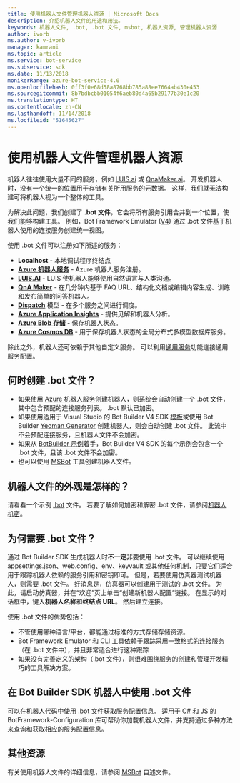 ```yaml
---
title: 使用机器人文件管理机器人资源 | Microsoft Docs
description: 介绍机器人文件的用途和用法。
keywords: 机器人文件, .bot, .bot 文件, msbot, 机器人资源, 管理机器人资源
author: ivorb
ms.author: v-ivorb
manager: kamrani
ms.topic: article
ms.service: bot-service
ms.subservice: sdk
ms.date: 11/13/2018
monikerRange: azure-bot-service-4.0
ms.openlocfilehash: 0ff3f0e68d58a8768bb785a88ee7664ab430e453
ms.sourcegitcommit: 8b7bdbcbb01054f6aeb80d4a65b29177b30e1c20
ms.translationtype: HT
ms.contentlocale: zh-CN
ms.lasthandoff: 11/14/2018
ms.locfileid: "51645627"
---
```

# <a name="manage-bot-resources-with-a-bot-file"></a>使用机器人文件管理机器人资源

机器人往往使用大量不同的服务，例如 [LUIS.ai](https://luis.ai) 或 [QnaMaker.ai](https://qnamaker.ai)。 开发机器人时，没有一个统一的位置用于存储有关所用服务的元数据。  这样，我们就无法构建可将机器人视为一个整体的工具。

为解决此问题，我们创建了 **.bot 文件**，它会将所有服务引用合并到一个位置，使我们能够构建工具。  例如，Bot Framework Emulator ([V4](https://aka.ms/Emulator-wiki-getting-started)) 通过 .bot 文件基于机器人使用的连接服务创建统一视图。  

使用 .bot 文件可以注册如下所述的服务：

* **Localhost** - 本地调试程序终结点
* [**Azure 机器人服务**](https://azure.microsoft.com/en-us/services/bot-service/) - Azure 机器人服务注册。
* [**LUIS.AI**](https://www.luis.ai/) - LUIS 使机器人能够使用自然语言与人类沟通。 
* [**QnA Maker**](https://qnamaker.ai/) - 在几分钟内基于 FAQ URL、结构化文档或编辑内容生成、训练和发布简单的问答机器人。
* [**Dispatch**](https://github.com/Microsoft/botbuilder-tools/tree/master/Dispatch) 模型 - 在多个服务之间进行调度。
* [**Azure Application Insights**](https://azure.microsoft.com/en-us/services/application-insights/) - 提供见解和机器人分析。
* [**Azure Blob 存储**](https://azure.microsoft.com/en-us/services/storage/blobs/) - 保存机器人状态。 
* [**Azure Cosmos DB**](https://azure.microsoft.com/en-us/services/cosmos-db/) - 用于保存机器人状态的全局分布式多模型数据库服务。

除此之外，机器人还可依赖于其他自定义服务。 可以利用[通用服务](https://github.com/Microsoft/botbuilder-tools/blob/master/packages/MSBot/docs/add-services.md)功能连接通用服务配置。

## <a name="when-is-a-bot-file-created"></a>何时创建 .bot 文件？ 
- 如果使用 [Azure 机器人服务](https://ms.portal.azure.com/#blade/Microsoft_Azure_Marketplace/GalleryResultsListBlade/selectedSubMenuItemId/%7B%22menuItemId%22%3A%22gallery%2FCognitiveServices_MP%2FBotService%22%2C%22resourceGroupId%22%3A%22%22%2C%22resourceGroupLocation%22%3A%22%22%2C%22dontDiscardJourney%22%3Afalse%2C%22launchingContext%22%3A%7B%22source%22%3A%5B%22GalleryFeaturedMenuItemPart%22%5D%2C%22menuItemId%22%3A%22CognitiveServices_MP%22%2C%22subMenuItemId%22%3A%22BotService%22%7D%7D)创建机器人，则系统会自动创建一个 .bot 文件，其中包含预配的连接服务列表。 .bot 默认已加密。
- 如果使用适用于 Visual Studio 的 Bot Builder V4 SDK [模板](https://marketplace.visualstudio.com/items?itemName=BotBuilder.botbuilderv4)或使用 Bot Builder [Yeoman Generator](https://www.npmjs.com/package/generator-botbuilder) 创建机器人，则会自动创建 .bot 文件。 此流中不会预配连接服务，且机器人文件不会加密。
- 如果从 [BotBuilder 示例](https://github.com/Microsoft/botbuilder-samples)着手，Bot Builder V4 SDK 的每个示例会包含一个 .bot 文件，且该 .bot 文件不会加密。 
- 也可以使用 [MSBot](https://github.com/Microsoft/botbuilder-tools/blob/master/packages/MSBot/README.md) 工具创建机器人文件。

## <a name="what-does-a-bot-file-look-like"></a>机器人文件的外观是怎样的？ 
请看看一个示例 [.bot](https://github.com/Microsoft/botbuilder-tools/blob/master/packages/MSBot/docs/sample-bot-file.json) 文件。
若要了解如何加密和解密 .bot 文件，请参阅[机器人机密](https://github.com/Microsoft/botbuilder-tools/blob/master/packages/MSBot/docs/bot-file-encryption.md)。
## <a name="why-do-i-need-a-bot-file"></a>为何需要 .bot 文件？

通过 Bot Builder SDK 生成机器人时**不一定**非要使用 .bot 文件。 可以继续使用 appsettings.json、web.config、env、keyvault 或其他任何机制，只要它们适合用于跟踪机器人依赖的服务引用和密钥即可。 但是，若要使用仿真器测试机器人，则需要 .bot 文件。 好消息是，仿真器可以创建用于测试的 .bot 文件。 为此，请启动仿真器，并在“欢迎”页上单击“创建新机器人配置”链接。 在显示的对话框中，键入**机器人名称**和**终结点 URL**。 然后建立连接。

使用 .bot 文件的优势包括：
- 不管使用哪种语言/平台，都能通过标准的方式存储存储资源。   
- Bot Framework Emulator 和 CLI 工具依赖于跟踪采用一致格式的连接服务（在 .bot 文件中），并且非常适合进行这种跟踪 
- 如果没有完善定义的架构（.bot 文件），则很难围绕服务的创建和管理开发精巧的工具解决方案。  


## <a name="using-bot-file-in-your-bot-builder-sdk-bot"></a>在 Bot Builder SDK 机器人中使用 .bot 文件
可以在机器人代码中使用 .bot 文件获取服务配置信息。 适用于 [C#](https://www.nuget.org/packages/Microsoft.Bot.Configuration) 和 [JS](https://www.npmjs.com/package/botframework-config) 的 BotFramework-Configuration 库可帮助你加载机器人文件，并支持通过多种方法来查询和获取相应的服务配置信息。

## <a name="additional-resources"></a>其他资源
有关使用机器人文件的详细信息，请参阅 [MSBot](https://github.com/Microsoft/botbuilder-tools/blob/master/packages/MSBot/README.md) 自述文件。
